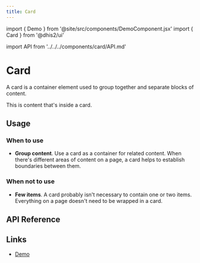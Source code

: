 ```yaml
---
title: Card
---
```


import { Demo } from '@site/src/components/DemoComponent.jsx'
import { Card } from '@dhis2/ui'

import API from '../../../components/card/API.md'

# Card

A card is a container element used to group together and separate blocks of content.

<Demo>
    <Card>This is content that's inside a card.</Card>
</Demo>

## Usage

### When to use

-   **Group content**. Use a card as a container for related content. When there's different areas of content on a page, a card helps to establish boundaries between them.

### When not to use

-   **Few items**. A card probably isn't necessary to contain one or two items. Everything on a page doesn't need to be wrapped in a card.

## API Reference

<API />

## Links

-   [Demo](https://ui.dhis2.nu/demo/?path=/story/layout-card--default)
